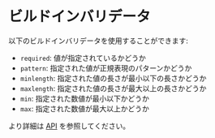 # ビルドインバリデータ

以下のビルドインバリデータを使用することができます:

- `required`: 値が指定されているかどうか
- `pattern`: 指定された値が正規表現のパターンかどうか
- `minlength`: 指定された値の長さが最小以下の長さかどうか
- `maxlength`: 指定された値の長さが最大以上の長さかどうか
- `min`: 指定された数値が最小以下かどうか
- `max`: 指定された数値が最大以上かどうか

より詳細は [API](/api.html#ビルドインバリデータ) を参照してください。
